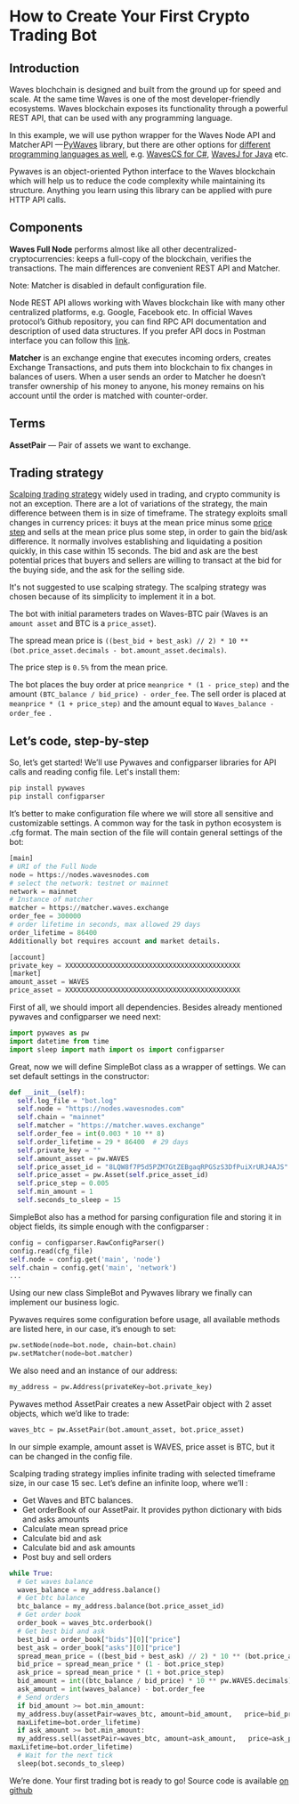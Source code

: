 # How to Create Your First Crypto Trading Bot

## Introduction

Waves blochchain is designed and built from the ground up for speed and scale. At the same time Waves is one of the most developer-friendly ecosystems. Waves blockchain exposes its functionality through a powerful REST API, that can be used with any programming language.

In this example, we will use python wrapper for the Waves Node API and Matcher API — [PyWaves](https://github.com/PyWaves/PyWaves) library, but there are other options for [different programming languages as well](/en/building-apps/waves-api-and-sdk/client-libraries/), e.g. [WavesCS for C#](https://github.com/wavesplatform/WavesCS), [WavesJ for Java](https://github.com/wavesplatform/WavesJ) etc.

Pywaves is an object-oriented Python interface to the Waves blockchain which will help us to reduce the code complexity while maintaining its structure. Anything you learn using this library can be applied with pure HTTP API calls.

## Components

**Waves Full Node** performs almost like all other decentralized-cryptocurrencies: keeps a full-copy of the blockchain, verifies the transactions. The main differences are convenient REST API and Matcher.

Note: Matcher is disabled in default configuration file.

Node REST API allows working with Waves blockchain like with many other centralized platforms, e.g. Google, Facebook etc. In official Waves protocol’s Github repository, you can find RPC API documentation and description of used data structures. If you prefer API docs in Postman interface you can follow this [link](https://nodes.wavesnodes.com/api-docs/swagger.json).

**Matcher** is an exchange engine that executes incoming orders, creates Exchange Transactions, and puts them into blockchain to fix changes in balances of users. When a user sends an order to Matcher he doesn’t transfer ownership of his money to anyone, his money remains on his account until the order is matched with counter-order.

## Terms

**AssetPair** — Pair of assets we want to exchange.

## Trading strategy

[Scalping trading strategy](https://www.investopedia.com/articles/trading/05/scalping.asp) widely used in trading, and crypto community is not an exception. There are a lot of variations of the strategy, the main difference between them is in size of timeframe. The strategy exploits small changes in currency prices: it buys at the mean price minus some [price step](https://www.asx.com.au/services/trading-services/price.htm) and sells at the mean price plus some step, in order to gain the bid/ask difference. It normally involves establishing and liquidating a position quickly, in this case within 15 seconds. The bid and ask are the best potential prices that buyers and sellers are willing to transact at the bid for the buying side, and the ask for the selling side.

It's not suggested to use scalping strategy. The scalping strategy was chosen because of its simplicity to implement it in a bot.

The bot with initial parameters trades on Waves-BTC pair (Waves is an `amount asset` and BTC is a `price_asset`).

The spread mean price is `((best_bid + best_ask) // 2) * 10 ** (bot.price_asset.decimals - bot.amount_asset.decimals)`.

The price step is `0.5%` from the mean price.

The bot places the buy order at price `meanprice * (1 - price_step)` and the amount `(BTC_balance / bid_price) - order_fee`. The sell order is placed at `meanprice * (1 + price_step)` and the amount equal to `Waves_balance - order_fee `.

## Let’s code, step-by-step
So, let’s get started! We’ll use Pywaves and configparser libraries for API calls and reading config file. Let's install them:

```python
pip install pywaves
pip install configparser
```
It’s better to make configuration file where we will store all sensitive and customizable settings. A common way for the task in python ecosystem is .cfg format. The main section of the file will contain general settings of the bot:

```python
[main]
# URI of the Full Node
node = https://nodes.wavesnodes.com
# select the network: testnet or mainnet
network = mainnet
# Instance of matcher
matcher = https://matcher.waves.exchange
order_fee = 300000
# order lifetime in seconds, max allowed 29 days
order_lifetime = 86400
Additionally bot requires account and market details.

[account]
private_key = XXXXXXXXXXXXXXXXXXXXXXXXXXXXXXXXXXXXXXXXXXXX
[market]
amount_asset = WAVES
price_asset = XXXXXXXXXXXXXXXXXXXXXXXXXXXXXXXXXXXXXXXXXXXX
```

First of all, we should import all dependencies. Besides already mentioned pywaves and configparser we need next:

```python
import pywaves as pw
import datetime from time
import sleep import math import os import configparser
```

Great, now we will define SimpleBot class as a wrapper of settings. We can set default settings in the constructor:

```python
def __init__(self):
  self.log_file = "bot.log"
  self.node = "https://nodes.wavesnodes.com"
  self.chain = "mainnet"
  self.matcher = "https://matcher.waves.exchange"
  self.order_fee = int(0.003 * 10 ** 8)
  self.order_lifetime = 29 * 86400  # 29 days
  self.private_key = ""
  self.amount_asset = pw.WAVES
  self.price_asset_id = "8LQW8f7P5d5PZM7GtZEBgaqRPGSzS3DfPuiXrURJ4AJS" # BTC
  self.price_asset = pw.Asset(self.price_asset_id)
  self.price_step = 0.005
  self.min_amount = 1
  self.seconds_to_sleep = 15
```
SimpleBot also has a method for parsing configuration file and storing it in object fields, its simple enough with the configparser :

```python
config = configparser.RawConfigParser()
config.read(cfg_file)
self.node = config.get('main', 'node')
self.chain = config.get('main', 'network')
...
```

Using our new class SimpleBot and Pywaves library we finally can implement our business logic.

Pywaves requires some configuration before usage, all available methods are listed here, in our case, it’s enough to set:

```python
pw.setNode(node=bot.node, chain=bot.chain)
pw.setMatcher(node=bot.matcher)
```

We also need and an instance of our address:

```python
my_address = pw.Address(privateKey=bot.private_key)
```

Pywaves method AssetPair creates a new AssetPair object with 2 asset objects, which we’d like to trade:

```python
waves_btc = pw.AssetPair(bot.amount_asset, bot.price_asset)
```

In our simple example, amount asset is WAVES, price asset is BTC, but it can be changed in the config file.

Scalping trading strategy implies infinite trading with selected timeframe size, in our case 15 sec. Let’s define an infinite loop, where we’ll :

* Get Waves and BTC balances.
* Get orderBook of our AssetPair. It provides python dictionary with bids and asks amounts
* Calculate mean spread price
* Calculate bid and ask
* Calculate bid and ask amounts
* Post buy and sell orders

```python
while True:
  # Get waves balance
  waves_balance = my_address.balance()
  # Get btc balance
  btc_balance = my_address.balance(bot.price_asset_id)
  # Get order book
  order_book = waves_btc.orderbook()
  # Get best bid and ask
  best_bid = order_book["bids"][0]["price"]
  best_ask = order_book["asks"][0]["price"]
  spread_mean_price = ((best_bid + best_ask) // 2) * 10 ** (bot.price_asset.decimals - bot.amount_asset.decimals)
  bid_price = spread_mean_price * (1 - bot.price_step)
  ask_price = spread_mean_price * (1 + bot.price_step)
  bid_amount = int((btc_balance / bid_price) * 10 ** pw.WAVES.decimals) - bot.order_fee
  ask_amount = int(waves_balance) - bot.order_fee
  # Send orders
  if bid_amount >= bot.min_amount:
  my_address.buy(assetPair=waves_btc, amount=bid_amount,   price=bid_price, matcherFee=bot.order_fee,
  maxLifetime=bot.order_lifetime)
  if ask_amount >= bot.min_amount:
  my_address.sell(assetPair=waves_btc, amount=ask_amount,   price=ask_price, matcherFee=bot.order_fee,
maxLifetime=bot.order_lifetime)
  # Wait for the next tick
  sleep(bot.seconds_to_sleep)
```

We’re done. Your first trading bot is ready to go!
Source code is available [on github](https://github.com/wavesplatform/demo-python-trading-bot)
